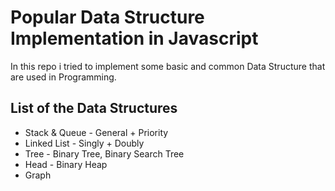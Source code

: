 
# Popular Data Structure Implementation in Javascript

In this repo i tried to implement some basic and common Data Structure
that are used in Programming.




## List of the Data Structures

- Stack & Queue - General + Priority 
- Linked List - Singly + Doubly
- Tree - Binary Tree, Binary Search Tree
- Head - Binary Heap
- Graph

